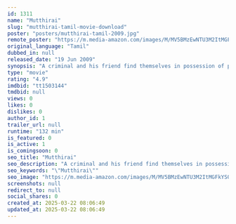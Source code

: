 ```yaml
---
id: 1311
name: "Mutthirai"
slug: "mutthirai-tamil-movie-download"
poster: "posters/mutthirai-tamil-2009.jpg"
remote_poster: "https://m.media-amazon.com/images/M/MV5BMzEwNTU3M2ItMGFkYS00ODFjLWE0YTMtNzVmOWMyYTg5ZGQ5XkEyXkFqcGdeQXVyNjc1NTEyNzk@._V1_SX300.jpg"
original_language: "Tamil"
dubbed_in: null
released_date: "19 Jun 2009"
synopsis: "A criminal and his friend find themselves in possession of proof that can put a renowned politician behind bars. When they learn that the cops might be involved, they must decide whom to trust."
type: "movie"
rating: "4.9"
imdbid: "tt1503144"
tmdbid: null
views: 0
likes: 0
dislikes: 0
author_id: 1
trailer_url: null
runtime: "132 min"
is_featured: 0
is_active: 1
is_comingsoon: 0
seo_title: "Mutthirai"
seo_description: "A criminal and his friend find themselves in possession of proof that can put a renowned politician behind bars. When they learn that the cops might be involved, they must decide whom to trust."
seo_keywords: "\"Mutthirai\""
seo_image: "https://m.media-amazon.com/images/M/MV5BMzEwNTU3M2ItMGFkYS00ODFjLWE0YTMtNzVmOWMyYTg5ZGQ5XkEyXkFqcGdeQXVyNjc1NTEyNzk@._V1_SX300.jpg"
screenshots: null
redirect_to: null
social_shares: 0
created_at: 2025-03-22 08:06:49
updated_at: 2025-03-22 08:06:49
---
```


